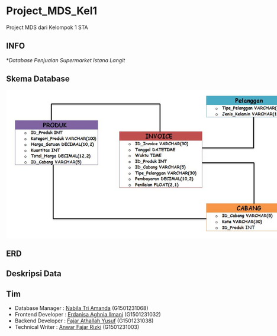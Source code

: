 # Project_MDS_Kel1
Project MDS dari Kelompok 1 STA

## INFO
**Database Penjualan Supermarket Istana Langit* 


## Skema Database
<p align="center" style="width: 800px; height: 400px;">
  <img width="100%" height="100%" src="Doc/Skema.JPG">
</p>

## ERD

## Deskripsi Data

## Tim 
+ Database Manager : [Nabila Tri Amanda](https://github.com/nbltriamanda) (G1501231068)
+ Frontend Developer : [Erdanisa Aghnia Ilmani](https://github.com/) (G1501231032)
+ Backend Developer : [Fajar Athallah Yusuf](https://github.com/) (G1501231038)
+ Technical Writer : [Anwar Fajar Rizki](https://github.com/) (G1501231003)
 

 
